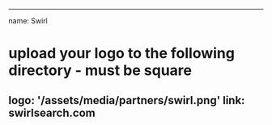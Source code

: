 
---
name: Swirl
# upload your logo to the following directory - must be square
logo: '/assets/media/partners/swirl.png'
link: swirlsearch.com
---
